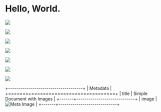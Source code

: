 # Hello, World.

![][image0]

![][image1]

![][image1]

![][image2]

![][image3]

![][image4]

![][image2]

+-------------------------------------+
| Metadata                            |
+=======+=============================+
| title | Simple Document with Images |
+-------+-----------------------------+
| image | ![Meta Image][image5]       |
+-------+-----------------------------+

[image0]: https://images.dummy.com/300.png

[image1]: https://main--repo--owner.hlx.page/media_1c2e2c6c049ccf4b583431e14919687f3a39cc227.png#width=300&height=300

[image2]: about:error

[image3]: data:foobar

[image4]: about:blank

[image5]: https://main--repo--owner.hlx.page/media_1c2e2c6c049ccf4b583431e14919687f3a39cc227.png#width=300&height=300
